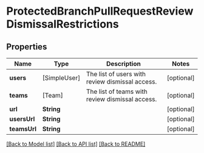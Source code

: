 # ProtectedBranchPullRequestReviewDismissalRestrictions

## Properties
Name | Type | Description | Notes
------------ | ------------- | ------------- | -------------
**users** | [SimpleUser] | The list of users with review dismissal access. | [optional] 
**teams** | [Team] | The list of teams with review dismissal access. | [optional] 
**url** | **String** |  | [optional] 
**usersUrl** | **String** |  | [optional] 
**teamsUrl** | **String** |  | [optional] 

[[Back to Model list]](../README.md#documentation-for-models) [[Back to API list]](../README.md#documentation-for-api-endpoints) [[Back to README]](../README.md)



